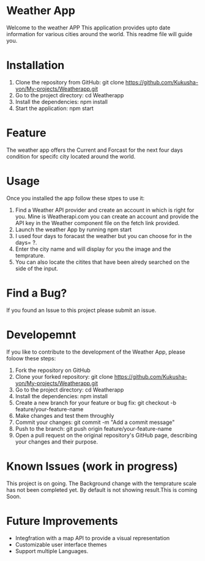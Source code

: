 # Weather App 
Welcome to the weather APP This application provides upto date information for various cities around the world. This readme file will guide you.
# Installation
1. Clone the repository from GitHub: git clone https://github.com/Kukusha-yon/My-projects/Weatherapp.git
2. Go to the project directory: cd Weatherapp
3. Install the dependencies: npm install 
4. Start the application: npm start
# Feature
 The weather app offers the Current and Forcast for the next four days condition for specifc city located around the world.
# Usage 
  Once you installed the app follow these stpes to use it:
  1. Find a Weather API provider and create an account in which is right for you. Mine is Weatherapi.com you can create an account and provide the  API key in the Weather component file on the fetch link provided.
  2. Launch the weather App by running npm start
  3. I used four days to foracast the weather but you can choose for in the days= ?.
  4. Enter the city name and will display for you the image and the temprature.
  5. You can also locate the citites that have been alredy searched on the side of the input.
  # Find a Bug?
  If you found an Issue to this project please submit an issue.
   # Developemnt
  If you like to contribute to the development of the Weather App, please foloow these steps:
  1. Fork the repository on GitHub
  2. Clone your forked repository: git clone https://github.com/Kukusha-yon/My-projects/Weatherapp.git
  3. Go to the project directory: cd Weatherapp
  4. Install the dependencies: npm install
  5. Create a new branch for your feature or bug fix: git checkout -b feature/your-feature-name
  6. Make changes and test them throughly
  7. Commit your changes: git commit -m "Add a commit message"
  8. Push to the branch: git push origin feature/your-feature-name
  9. Open a pull request on the original repository's GitHub page, describing your changes and their purpose.
  # Known Issues (work in progress)
  This project is on going. The Background change with the temprature scale has not been completed yet. By default is not showing result.This is coming Soon.
 
 # Future Improvements
 - Integfration with a map API to provide a visual representation
 - Customizable user interface themes
 - Support multiple Languages.

 
